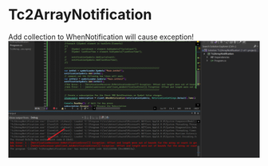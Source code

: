 # Tc2ArrayNotification

Add collection to WhenNotification will cause exception!  
![Alt text](exceptions/Snipaste_2021-12-29_10-12-51.png)
